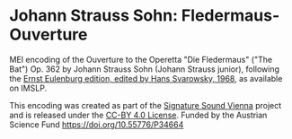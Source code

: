 # Johann Strauss Sohn: Fledermaus-Ouverture

MEI encoding of the Ouverture to the Operetta "Die Fledermaus" ("The Bat") Op. 362 by Johann Strauss Sohn (Johann Strauss junior), following the [Ernst Eulenburg edition, edited by Hans Svarowsky, 1968](https://imslp.org/wiki/Special:ReverseLookup/258660), as available on IMSLP.

This encoding was created as part of the [Signature Sound Vienna](https://iwk.mdw.ac.at/signature-sound-vienna) project and is released under the [CC-BY 4.0 License](LICENSE.md). Funded by the Austrian Science Fund <https://doi.org/10.55776/P34664>
